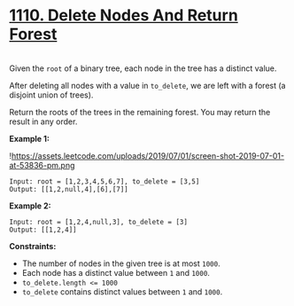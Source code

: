 # **[1110. Delete Nodes And Return Forest](https://leetcode.com/problems/delete-nodes-and-return-forest/)**
\
Given the `root` of a binary tree, each node in the tree has a distinct value.

After deleting all nodes with a value in `to_delete`, we are left with a forest (a disjoint union of trees).

Return the roots of the trees in the remaining forest. You may return the result in any order.

**Example 1:**

!https://assets.leetcode.com/uploads/2019/07/01/screen-shot-2019-07-01-at-53836-pm.png

```
Input: root = [1,2,3,4,5,6,7], to_delete = [3,5]
Output: [[1,2,null,4],[6],[7]]
```

**Example 2:**

```
Input: root = [1,2,4,null,3], to_delete = [3]
Output: [[1,2,4]]
```

**Constraints:**

- The number of nodes in the given tree is at most `1000`.
- Each node has a distinct value between `1` and `1000`.
- `to_delete.length <= 1000`
- `to_delete` contains distinct values between `1` and `1000`.
